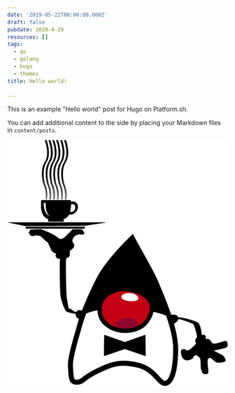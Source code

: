```yaml
---
date: '2019-05-22T00:00:00.000Z'
draft: false
pubdate: 2020-4-29
resources: []
tags:
  - go
  - golang
  - hugo
  - themes
title: Hello world!

---
```


This is an example "Hello world" post for Hugo on Platform.sh.

You can add additional content to the side by placing your Markdown files in `content/posts`.

![Duke](imgs/ChezDuke.png)

